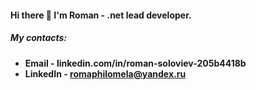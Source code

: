 #### Hi there 👋 I'm Roman - .net lead developer.
##### My contacts:
* ****Email - linkedin.com/in/roman-soloviev-205b4418b****
* ****LinkedIn - romaphilomela@yandex.ru****
